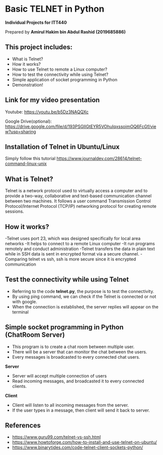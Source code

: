 ﻿# Basic TELNET in Python

**Individual Projects for ITT440**

Prepared by **Amirul Hakim bin Abdul Rashid (2019685886)**

## This project includes:
- What is Telnet?
- How it works?
- How to use Telnet to remote a Linux computer?
- How to test the connectivity while using Telnet?
- Simple application of socket programming in Python
- Demonstration!

## Link for my video presentation

Youtube:
https://youtu.be/b5Dz3NAQQXc

Google Drive(optional):
https://drive.google.com/file/d/193PSGIIGtEYR5VOhuIqxssoimOQ6FcGf/view?usp=sharing

## Installation of Telnet in Ubuntu/Linux

Simply follow this tutorial
https://www.journaldev.com/28614/telnet-command-linux-unix

## What is Telnet?

Telnet is a network protocol used to virtually access a computer and to provide a two-way, collaborative and text-based communication channel between two machines.
It follows a user command Transmission Control Protocol/Internet Protocol (TCP/IP) networking protocol for creating remote sessions. 

## How it works?

-Telnet uses port 23, which was designed specifically for local area networks
-It helps to connect to a remote Linux computer
-It run programs remotely and conduct administration
-Telnet transfers the data in plain text while in SSH data is sent in encrypted format 
 via a secure channel.
-Comparing telnet vs ssh, ssh is more secure since it is encrypted communication

## Test the connectivity while using Telnet

- Referring to the code **telnet.py**, the purpose is to test the connectivity.
- By using ping command, we can check if the Telnet is connected or not with google. 
- When the connection is established, the server replies will appear on the terminal

## Simple socket programming in Python (ChatRoom Server)

- This program is to create a chat room between multiple user.
- There will be a server that can monitor the chat between the users.
- Every messages is broadcasted to every connected chat users.

**Server**
- Server will accept multiple connection of users
- Read incoming messages, and broadcasted it to every connected clients.

**Client**
- Client will listen to all incoming messages from the server.
- If the user types in a message, then client will send it back to server.

## References

- https://www.guru99.com/telnet-vs-ssh.html
- https://www.howtoforge.com/how-to-install-and-use-telnet-on-ubuntu/
- https://www.binarytides.com/code-telnet-client-sockets-python/
